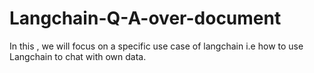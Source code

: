 # Langchain-Q-A-over-document
In this , we will focus on a specific use case of langchain i.e how to use Langchain to chat with own data.
